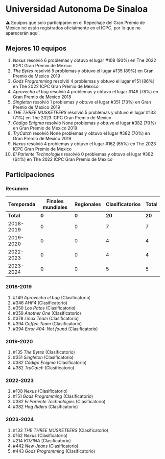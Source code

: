 # Universidad Autonoma De Sinaloa

:warning: Equipos que solo participaron en el Repechaje del Gran Premio de México no están registrados oficialmente en el ICPC, por lo que no aparecerán aquí.

## Mejores 10 equipos

1. _Nexus_ resolvió 6 problemas y obtuvo el lugar #108 (90%) en The 2022 ICPC Gran Premio de Mexico
1. _The Bytes_ resolvió 5 problemas y obtuvo el lugar #135 (89%) en Gran Premio de Mexico 2019
1. _Gods Programming_ resolvió 4 problemas y obtuvo el lugar #151 (86%) en The 2022 ICPC Gran Premio de Mexico
1. _Aprovecha el bug_ resolvió 4 problemas y obtuvo el lugar #149 (78%) en Gran Premio de Mexico 2018
1. _Singleton_ resolvió 1 problemas y obtuvo el lugar #351 (73%) en Gran Premio de Mexico 2019
1. _THE THREE MUSKETEERS_ resolvió 5 problemas y obtuvo el lugar #133 (71%) en The 2023 ICPC Gran Premio de Mexico
1. _Código Enigma_ resolvió None problemas y obtuvo el lugar #382 (70%) en Gran Premio de Mexico 2019
1. _TryCatch_ resolvió None problemas y obtuvo el lugar #382 (70%) en Gran Premio de Mexico 2019
1. _Nexus_ resolvió 4 problemas y obtuvo el lugar #162 (65%) en The 2023 ICPC Gran Premio de Mexico
1. _El Pariente Technologies_ resolvió 0 problemas y obtuvo el lugar #382 (64%) en The 2022 ICPC Gran Premio de Mexico

## Participaciones

### Resumen

| Temporada | Finales mundiales | Regionales | Clasificatorios | Total |
| --- | --- | --- | --- | --- |
| **Total** | **0** | **0** | **20** | **20** |
| 2018-2019 | 0 | 0 | 7 | 7 |
| 2019-2020 | 0 | 0 | 4 | 4 |
| 2022-2023 | 0 | 0 | 4 | 4 |
| 2023-2024 | 0 | 0 | 5 | 5 |

### 2018-2019

1. #149 _Aprovecha el bug_ (Clasificatorio)
1. #346 _AHF4_ (Clasificatorio)
1. #350 _Los Patos_ (Clasificatorio)
1. #359 _Another One_ (Clasificatorio)
1. #378 _Linux Team_ (Clasificatorio)
1. #394 _Coffee Team_ (Clasificatorio)
1. #394 _Error 404: Not found_ (Clasificatorio)

### 2019-2020

1. #135 _The Bytes_ (Clasificatorio)
1. #351 _Singleton_ (Clasificatorio)
1. #382 _Código Enigma_ (Clasificatorio)
1. #382 _TryCatch_ (Clasificatorio)

### 2022-2023

1. #108 _Nexus_ (Clasificatorio)
1. #151 _Gods Programming_ (Clasificatorio)
1. #382 _El Pariente Technologies_ (Clasificatorio)
1. #382 _Hog Riders_ (Clasificatorio)

### 2023-2024

1. #133 _THE THREE MUSKETEERS_ (Clasificatorio)
1. #162 _Nexus_ (Clasificatorio)
1. #214 _KOZINA_ (Clasificatorio)
1. #442 _New Jeans_ (Clasificatorio)
1. #443 _Gods Programming_ (Clasificatorio)



